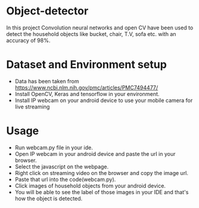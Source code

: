 # Object-detector
In this project Convolution neural networks and open CV have been used to detect the household objects like bucket, chair, T.V, sofa etc. with an accuracy of 98%.

# Dataset and Environment setup

- Data has been taken from https://www.ncbi.nlm.nih.gov/pmc/articles/PMC7494477/
- Install OpenCV, Keras and tensorflow in your environment.
- Install IP webcam on your android device to use your mobile camera for live streaming
# Usage
- Run webcam.py file in your ide.
- Open IP webcam in your android device and paste the url in your browser.
- Select the javascript on the webpage.
- Right click on streaming video on the browser and copy the image url.
- Paste that url into the code(webcam.py).
- Click images of household objects from your android device.
- You will be able to see the label of those images in your IDE and that's how the object is detected.
